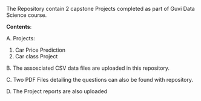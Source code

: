 The Repository contain 2 capstone Projects completed as part of Guvi Data Science course.

**Contents**:


A. Projects:
1. Car Price Prediction
2. Car class Project

B. The assosciated CSV data files are uploaded in this repository. 


C. Two PDF Files detailing the questions can also be found with repository. 


D. The Project reports are also uploaded
